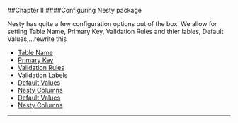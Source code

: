 ##Chapter II
####Configuring Nesty package

Nesty has quite a few configuration options out of the box. We allow for setting Table Name, Primary Key, Validation Rules and thier lables, Default Values,...rewrite this

* [Table Name](#table-name "/manuals/nesty/configuration/table-name")
* [Primary Key](#primary-key "/manuals/nesty/configuration/primary-key")
* [Validation Rules](#validation-rules "/manuals/nesty/configuration/validation-rules")
* [Validation Labels](#validation-labels "/manuals/nesty/configuration/validation-labels")
* [Default Values](#default-values "/manuals/nesty/configuration/default-values")
* [Nesty Columns](#nesty-columns "/manuals/nesty/configuration/nesty-columns")
* [Default Values](#default-values "/manuals/nesty/configuration/default-values")
* [Nesty Columns](#nesty-columns "/manuals/nesty/configuration/nesty-columns")

----------
